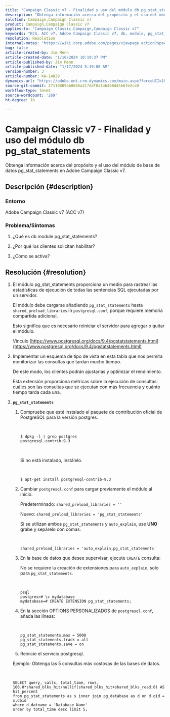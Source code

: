 ```yaml
---
title: "Campaign Classic v7 - Finalidad y uso del módulo db pg_stat_statements"
description: "Obtenga información acerca del propósito y el uso del módulo de base de datos pg_stat_statements en Adobe Campaign Classic v7."
solution: Campaign,Campaign Classic v7
product: Campaign,Campaign Classic v7
applies-to: "Campaign Classic,Campaign,Campaign Classic v7"
keywords: "KCS, ACC v7, Adobe Campaign Classic v7, db, module, pg_stat_statement, FAQ, PostgreSQL, postgres"
resolution: Resolution
internal-notes: "https://wiki.corp.adobe.com/pages/viewpage.action?spaceKey=neolane&title=Database+performance+optimization+-+Identify+bottleneck+queries+with+execution+statistics#Databaseperformanceoptimization-Identifybottleneckquerieswithexecutionstatistics-pg_stat_statements"
bug: false
article-created-by: Jim Menn
article-created-date: "1/16/2024 10:19:37 PM"
article-published-by: Jim Menn
article-published-date: "1/17/2024 5:19:00 AM"
version-number: 3
article-number: KA-14829
dynamics-url: "https://adobe-ent.crm.dynamics.com/main.aspx?forceUCI=1&pagetype=entityrecord&etn=knowledgearticle&id=aa8c1c54-bdb4-ee11-a569-6045bd006268"
source-git-commit: 27119809ab0666a217ddf0a146468d45b6fe2ca9
workflow-type: tm+mt
source-wordcount: '269'
ht-degree: 1%

---
```


# Campaign Classic v7 - Finalidad y uso del módulo db pg_stat_statements


Obtenga información acerca del propósito y el uso del módulo de base de datos pg_stat_statements en Adobe Campaign Classic v7.

## Descripción {#description}


### Entorno

Adobe Campaign Classic v7 (ACC v7)



### Problema/Síntomas

1. ¿Qué es db module pg_stat_statements?

2. ¿Por qué los clientes solicitan habilitar?

3. ¿Cómo se activa?


## Resolución {#resolution}


1. El módulo pg_stat_statements proporciona un medio para rastrear las estadísticas de ejecución de todas las sentencias SQL ejecutadas por un servidor.


   El módulo debe cargarse añadiendo `pg_stat_statements` hasta `shared_preload_libraries` in `postgresql.conf`, porque requiere memoria compartida adicional.


   Esto significa que es necesario reiniciar el servidor para agregar o quitar el módulo.


   Vínculo [https://www.postgresql.org/docs/9.4/pgstatstatements.html](https://www.postgresql.org/docs/9.4/pgstatstatements.html)
2. Implementar un esquema de tipo de vista en esta tabla que nos permita monitorizar las consultas que tardan mucho tiempo.


   De este modo, los clientes podrán ajustarlas y optimizar el rendimiento.


   Esta extensión proporciona métricas sobre la ejecución de consultas: cuáles son las consultas que se ejecutan con más frecuencia y cuánto tiempo tarda cada una.
3. <b>`pg_stat_statements`</b>

   1. Compruebe que esté instalado el paquete de contribución oficial de PostgreSQL para la versión postgres.


      <br>

      ```
      $ dpkg -l | grep postgres
      postgresql-contrib-9.3
      ```



      <br>

      Si no está instalado, instálelo.


      <br>

      ```
      $ apt-get install postgresql-contrib-9.3
      ```




   2. Cambiar `postgresql.conf` para cargar previamente el módulo al inicio.


      Predeterminado: `shared_preload_libraries = ''`


      Nuevo: `shared_preload_libraries = 'pg_stat_statements'`


      Si se utilizan ambos `pg_stat_statements` y `auto_explain`, use <b>UNO</b> grabe y sepárelo con comas.


      <br>

      ```
      shared_preload_libraries = 'auto_explain,pg_stat_statements'
      ```




   3. En la base de datos que desee supervisar, ejecute `CREATE` consulta:


      No se requiere la creación de extensiones para `auto_explain`, solo para `pg_stat_statements`.


      <br>

      ```
      psql
      postgres=# \c mydatabase
      mydatabase=# CREATE EXTENSION pg_stat_statements;
      ```




   4. En la sección OPTIONS PERSONALIZADOS de `postgresql.conf`, añada las líneas:


      <br>

      ```
      pg_stat_statements.max = 5000
      pg_stat_statements.track = all
      pg_stat_statements.save = on
      ```


   5. Reinicie el servicio postgresql.



   Ejemplo: Obtenga las 5 consultas más costosas de las bases de datos.


   <br>

   ```
   SELECT query, calls, total_time, rows, 100.0*shared_blks_hit/nullif(shared_blks_hit+shared_blks_read,0) AS hit_percent
   from pg_stat_statements as s inner join pg_database as d on d.oid = s.dbid
   where d.datname = 'Database_Name'
   order by total_time desc limit 5;
   ```





